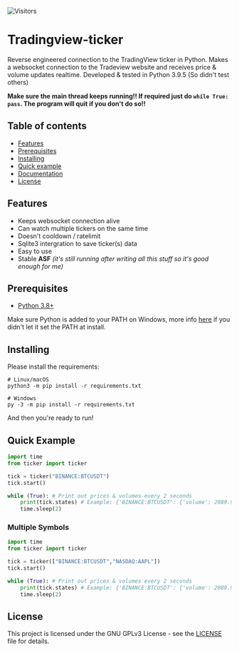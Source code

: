 ![Visitors](https://visitor-badge.laobi.icu/badge?page_id=Hattorius.Tradingview-ticker)
# Tradingview-ticker
Reverse engineered connection to the TradingView ticker in Python. Makes a websocket connection to the Tradeview website and receives price & volume updates realtime. Developed & tested in Python 3.9.5 (So didn't test others)

**Make sure the main thread keeps running!! If required just do `while True: pass`. The program will quit if you don't do so!!**

## Table of contents
* [Features](#features)
* [Prerequisites](#prerequisites)
* [Installing](#installing)
* [Quick example](#quick-example)
* [Documentation](https://github.com/Hattorius/Tradingview-ticker/wiki/API-Reference)
* [License](#license)

## Features
* Keeps websocket connection alive
* Can watch multiple tickers on the same time
* Doesn't cooldown / ratelimit
* Sqlite3 intergration to save ticker(s) data
* Easy to use
* Stable **ASF** *(it's still running after writing all this stuff so it's good enough for me)*

## Prerequisites
* [Python 3.8+](https://www.python.org/downloads/)

Make sure Python is added to your PATH on Windows, more info [here](https://superuser.com/questions/143119/how-do-i-add-python-to-the-windows-path) if you didn't let it set the PATH at install.

## Installing
Please install the requirements:
```
# Linux/macOS
python3 -m pip install -r requirements.txt

# Windows
py -3 -m pip install -r requirements.txt
```
And then you're ready to run!

## Quick Example
```py
import time
from ticker import ticker

tick = ticker("BINANCE:BTCUSDT")
tick.start()

while (True): # Print out prices & volumes every 2 seconds
    print(tick.states) # Example: {'BINANCE:BTCUSDT': {'volume': 2089.98057, 'price': 67715.07, 'change': 189.24, 'changePercentage': 0.28}}
    time.sleep(2)
```
### Multiple Symbols
```py
import time
from ticker import ticker

tick = ticker(["BINANCE:BTCUSDT","NASDAQ:AAPL"])
tick.start()

while (True): # Print out prices & volumes every 2 seconds
    print(tick.states) # Example: {'BINANCE:BTCUSDT': {'volume': 2089.98057, 'price': 67715.07, 'change': 189.24, 'changePercentage': 0.28}, 'NASDAQ:AAPL': {'volume': 59039175, 'price': 151, 'change': 1, 'changePercentage': 0.67}}
    time.sleep(2)
```

## License
This project is licensed under the GNU GPLv3 License - see the [LICENSE](LICENSE) file for details. 
